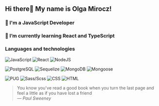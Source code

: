 ## Hi there👋 My name is Olga Mirocz!

### 🏡 I'm a JavaScript Developer
### 🔭 I’m currently learning React and TypeScript

### Languages and technologies

![JavaScript](https://img.shields.io/badge/-JavaScript-blue?style=flat-square&logo=JavaScript)
![React](https://img.shields.io/badge/-React-blue?style=flat-square&logo=React)
![NodeJS](https://img.shields.io/badge/-NodeJS-blue?style=flat-square&logo=Node.js)

![PostgreSQL](https://img.shields.io/badge/-PostgreSQL-blue?style=flat-square&logo=PostgreSQL)
![Sequelize](https://img.shields.io/badge/-Sequelize-blue?style=flat-square&logo=Sequelize)
![MongoDB](https://img.shields.io/badge/-MongoDB-blue?style=flat-square&logo=MongoDB)
![Mongoose](https://img.shields.io/badge/-Mongoose-blue?style=flat-square&logo=Mongoose)

![PUG](https://img.shields.io/badge/-PUG-blue?style=flat-square&logo=PUG)
![Sass/Scss](https://img.shields.io/badge/-Sass/Scss-blue?style=flat-square&logo=Sass)
![CSS](https://img.shields.io/badge/-CSS-blue?style=flat-square&logo=CSS3)
![HTML](https://img.shields.io/badge/-HTML-blue?style=flat-square&logo=HTML5)

> You know you've read a good book when you turn the last page and feel a little as if you have lost a friend </br>
> *― Paul Sweeney*
